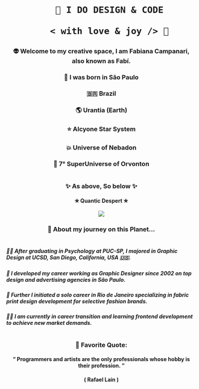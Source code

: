  <h1 align="center">  
    
        🎨 I DO DESIGN & CODE 

         < with love & joy /> 🤎  
</h1>

### <p align="center"> 👽 Welcome to my creative space, I am Fabiana Campanari, also known as Fabí. </p>

###  <p align="center"> 🏡 I was born in São Paulo </p>

###  <p align="center"> 🇧🇷 Brazil </P>

###  <p align="center"> 🌎 Urantia (Earth) </p>

###  <p align="center"> ⭐️ Alcyone Star System </p>

###  <p align="center"> 💥 Universe of Nebadon </p>

###  <p align="center"> 🔆 7° SuperUniverse of Orvonton </p>
 
#

### <p align="center"> ✨ As above, So below ✨ </p>
#### <p align="center"> ✮ Quantic Despert ✮ </p>   

<p align="center">
  <img src="https://user-images.githubusercontent.com/113218619/207962226-673d57ec-c076-47c4-8f8a-c1e57e834f6f.gif" />
</p>
                
### <p align="center"> 🚀 About my journey on this Planet... </p>

#

##### 👩‍🎓  After graduating in Psychology at PUC-SP, I majored in Graphic Design at UCSD, San Diego, California, USA 🇺🇸. 

##### 🎨  I developed my career working as Graphic Designer since 2002 on top design and advertising agencies in São Paulo.

##### 👗  Further I initiated a solo career in Rio de Janeiro specializing in fabric print design development for selective fashion brands.

##### 👩‍💻  I am currently in career transition and learning frontend development to achieve new market demands.

#

###  <p align="center"> 🌟 Favorite Quote:  </p>
####  <p align="center"> “ Programmers and artists are the only professionals whose hobby is their profession. ” </p>
####  <p align="center"> ( Rafael Lain ) </p>




 
 
